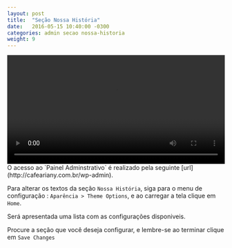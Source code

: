 ```yaml
---
layout: post
title:  "Seção Nossa História"
date:   2016-05-15 10:40:00 -0300
categories: admin secao nossa-historia
weight: 9
---
```

<video controls preload='metadata' onclick='(function(el){ if(el.paused) el.play(); else el.pause() })(this)' style="width: 100%;max-width: 720px;">
  <source src='{{ site.baseurl }}/css/video/03_Nossa_Historia.webm' type='video/webm; codecs="vp8, vorbis"'>
</video>
O acesso ao `Painel Adminstrativo` é realizado pela seguinte [url](http://cafeariany.com.br/wp-admin).

Para alterar os textos da seção `Nossa História`, siga para o menu de configuração : `Aparência > Theme Options`, e ao carregar a tela clique em `Home`.

Será apresentada uma lista com as configurações disponiveis. 

Procure a seção que você deseja configurar, e lembre-se ao terminar clique em `Save Changes`